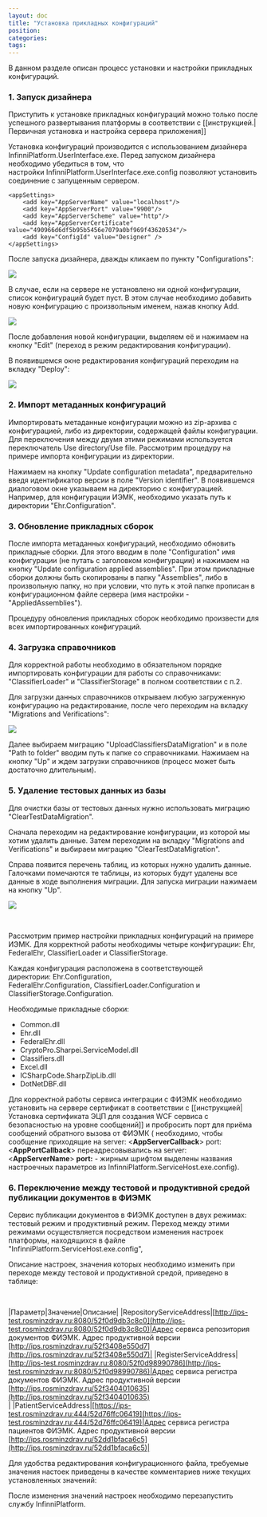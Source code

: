 ```yaml
---
layout: doc
title: "Установка прикладных конфигураций"
position: 
categories: 
tags: 
---
```


В данном разделе описан процесс установки и настройки прикладных конфигураций.

### 1. Запуск дизайнера

Приступить к установке прикладных конфигураций можно только после успешного развертывания платформы в соответствии с [[инструкцией.|Первичная установка и настройка сервера приложения]]

Установка конфигураций производится с использованием дизайнера InfinniPlatform.UserInterface.exe. Перед запуском дизайнера необходимо убедиться в том, что настройки InfinniPlatform.UserInterface.exe.config позволяют установить соединение с запущенным сервером.

```
<appSettings>
	<add key="AppServerName" value="localhost"/>
	<add key="AppServerPort" value="9900"/>
	<add key="AppServerScheme" value="http"/>
	<add key="AppServerCertificate" value="490966d6df5b95b5456e7079a0bf969f43620534"/>
	<add key="ConfigId" value="Designer" />
</appSettings>
```

После запуска дизайнера, дважды кликаем по пункту "Configurations":

![](image2014-12-19-115722.png)

В случае, если на сервере не установлено ни одной конфигурации, список конфигураций будет пуст. В этом случае необходимо добавить новую конфигурацию с произвольным именем, нажав кнопку Add.

![](image2014-12-19-132623.png)

После добавления новой конфигурации, выделяем её и нажимаем на кнопку "Edit" (переход в режим редактирования конфигурации).

В появившемся окне редактирования конфигураций переходим на вкладку "Deploy":

![](image2014-12-19-133219.png)

### 2. Импорт метаданных конфигураций

Импортировать метаданные конфигурации можно из zip-архива с конфигурацией, либо из директории, содержащей файлы конфигурации. Для переключения между двумя этими режимами используется переключатель Use directory/Use file. Рассмотрим процедуру на примере импорта конфигурации из директории. 

Нажимаем на кнопку "Update configuration metadata", предварительно введя идентификатор версии в поле "Version identifier". В появившемся диалоговом окне указываем на директорию с конфигурацией. Например, для конфигурации ИЭМК, необходимо указать путь к директории "Ehr.Configuration". 

### 3. Обновление прикладных сборок

После импорта метаданных конфигураций, необходимо обновить прикладные сборки. Для этого вводим в поле "Configuration" имя конфигурации (не путать с заголовком конфигурации) и нажимаем на кнопку "Update configuration applied assemblies". При этом прикладные сборки должны быть скопированы в папку "Assemblies", либо в произвольную папку, но при условии, что путь к этой папке прописан в конфигурационном файле сервера (имя настройки - "AppliedAssemblies").

Процедуру обновления прикладных сборок необходимо произвести для всех импортированных конфигураций.

### 4. Загрузка справочников

Для корректной работы необходимо в обязательном порядке импортировать конфигурации для работы со справочниками: "ClassifierLoader" и "ClassifierStorage" в полном соответствии с п.2.

Для загрузки данных справочников открываем любую загруженную конфигурацию на редактирование, после чего переходим на вкладку "Migrations and Verifications":

![](image2014-12-19-14280.png)

Далее выбираем миграцию "UploadClassifiersDataMigration" и в поле "Path to folder" вводим путь к папке со справочниками. Нажимаем на кнопку "Up" и ждем загрузки справочников (процесс может быть достаточно длительным).

### 5. Удаление тестовых данных из базы

Для очистки базы от тестовых данных нужно использовать миграцию "ClearTestDataMigration". 

Сначала переходим на редактирование конфигурации, из которой мы хотим удалить данные. Затем переходим на вкладку "Migrations and Verifications" и выбираем миграцию "ClearTestDataMigration".

Справа появится перечень таблиц, из которых нужно удалить данные. Галочками помечаются те таблицы, из которых будут удалены все данные в ходе выполнения миграции. Для запуска миграции нажимаем на кнопку "Up".

![](image2014-12-23-12248.png)

 

Рассмотрим пример настройки прикладных конфигураций на примере ИЭМК. Для корректной работы необходимы четыре конфигурации: Ehr, FederalEhr, ClassifierLoader и ClassifierStorage. 

Каждая конфигурация расположена в соответствующей директории: Ehr.Configuration, FederalEhr.Configuration, ClassifierLoader.Configuration и ClassifierStorage.Configuration. 

Необходимые прикладные сборки:

* Common.dll
* Ehr.dll
* FederalEhr.dll
* CryptoPro.Sharpei.ServiceModel.dll
* Classifiers.dll
* Excel.dll
* ICSharpCode.SharpZipLib.dll
* DotNetDBF.dll

Для корректной работы сервиса интеграции с ФИЭМК необходимо установить на сервере сертификат в соответствии с [[инструкцией|Установка сертификата ЭЦП для создания WCF сервиса с безопасностью на уровне сообщений]] и пробросить порт для приёма сообщений обратного вызова от ФИЭМК ( необходимо, чтобы сообщение приходящие на server: <**AppServerCallback**> port:<**AppPortCallback**> переадресовывались на server: <**AppServerName**> **port:<AppPort>** - жирным шрифтом выделены названия настроечных параметров из InfinniPlatform.ServiceHost.exe.config).

### 6. Переключение между тестовой и продуктивной средой публикации документов в ФИЭМК

Сервис публикации документов в ФИЭМК доступен в двух режимах: тестовый режим и продуктивный режим. Переход между этими режимами осуществляется посредством изменения настроек платформы, находящихся в файле "InfinniPlatform.ServiceHost.exe.config",

Описание настроек, значения которых необходимо изменить при переходе между тестовой и продуктивной средой, приведено в таблице:

 

|Параметр|Значение|Описание|
|RepositoryServiceAddress|[http://ips-test.rosminzdrav.ru:8080/52f0d9db3c8c0](http://ips-test.rosminzdrav.ru:8080/52f0d9db3c8c0)|Адрес сервиса репозитория документов ФИЭМК. Адрес продуктивной версии [http://ips.rosminzdrav.ru/52f3408e550d7](http://ips.rosminzdrav.ru/52f3408e550d7)|
|RegisterServiceAddress|[http://ips-test.rosminzdrav.ru:8080/52f0d98990786](http://ips-test.rosminzdrav.ru:8080/52f0d98990786)|Адрес сервиса регистра документов ФИЭМК. Адрес продуктивной версии [http://ips.rosminzdrav.ru/52f3404010635](http://ips.rosminzdrav.ru/52f3404010635)  
|
|PatientServiceAddress|[https://ips-test.rosminzdrav.ru:444/52d76ffc06419](https://ips-test.rosminzdrav.ru:444/52d76ffc06419)|Адрес сервиса регистра пациентов ФИЭМК. Адрес продуктивной версии [http://ips.rosminzdrav.ru/52dd1bfaca6c5](http://ips.rosminzdrav.ru/52dd1bfaca6c5)|

Для удобства редактирования конфигурационного файла, требуемые значения настоек приведены в качестве комментариев ниже текущих установленных значений: 

<add key="RepositoryServiceAddress" value="[http://ips-test.rosminzdrav.ru:8080/52f0d9db3c8c0](http://ips-test.rosminzdrav.ru:8080/52f0d9db3c8c0)" />  
 <!--<add key="RepositoryServiceAddress" value="[http://ips.rosminzdrav.ru/52f3408e550d7](http://ips.rosminzdrav.ru/52f3408e550d7)" />-->  
 <add key="RegisterServiceAddress" value="[http://ips-test.rosminzdrav.ru:8080/52f0d98990786](http://ips-test.rosminzdrav.ru:8080/52f0d98990786)" />  
 <!--<add key="RegisterServiceAddress" value="[http://ips.rosminzdrav.ru/52f3404010635](http://ips.rosminzdrav.ru/52f3404010635)" />-->  
 <add key="PatientServiceAddress" value="[https://ips-test.rosminzdrav.ru:444/52d76ffc06419](https://ips-test.rosminzdrav.ru:444/52d76ffc06419)" />  
 <!--<add key="PatientServiceAddress" value="[http://ips.rosminzdrav.ru/52dd1bfaca6c5/](http://ips.rosminzdrav.ru/52dd1bfaca6c5/)" />-->

После изменения значений настроек необходимо перезапустить службу InfinniPlatform.

 

 

